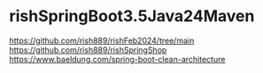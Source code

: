 # rishSpringBoot3.5Java24Maven
https://github.com/rish889/rishFeb2024/tree/main
https://github.com/rish889/rishSpringShop
https://www.baeldung.com/spring-boot-clean-architecture